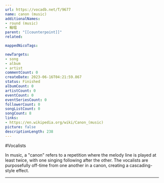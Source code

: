 ```yaml
---
url: https://vocadb.net/T/9677
name: canon (music)
additionalNames: 
- round (music)
- 輪唱
parent: "[[counterpoint]]"
related:

mappedNicoTags:

newTargets:
- song
- album
- artist
commentCount: 0
createDate: 2023-06-16T04:21:59.867
status: Finished
albumCount: 0
artistCount: 0
eventCount: 0
eventSeriesCount: 0
followerCount: 0
songListCount: 0
songCount: 8
links: 
- https://en.wikipedia.org/wiki/Canon_(music)
picture: false
descriptionLength: 238
---
```


#Vocalists

In music, a "canon" refers to a repetition where the melody line is played at least twice, with one singing following after the other. The vocalists are purposefully off-time from one another in a canon, creating a cascading-style effect.

---

